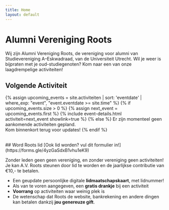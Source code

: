 ```yaml
---
title: Home
layout: default
---
```


# Alumni Vereniging Roots

Wij zijn Alumni Vereniging Roots, de vereniging voor alumni van Studievereniging A–Eskwadraad, van de Universiteit Utrecht. Wil je weer is bijpraten met je oud-studiegenoten? Kom naar een van onze laagdrempelige activiteiten!


## Volgende Activiteit
{% assign upcoming_events = site.activiteiten | sort: 'eventdate' | where_exp: "event", "event.eventdate >= site.time" %}
{% if upcoming_events.size > 0 %}
{% assign next_event = upcoming_events.first %}
{% include event-details.html activiteit=next_event showlink=true %}
{% else %}
Er zijn momenteel geen aankomende activiteiten gepland.<br/>
Kom binnenkort terug voor updates!
{% endif %}

<br/>
## Word Roots lid
[Ook lid worden? vul dit formulier in!](https://forms.gle/4yzGaSdxB1vhu1eK9)

Zonder leden geen geen vereniging, en zonder vereniging geen activiteiten! Je kan A.V. Roots steunen door lid te worden en de jaarlijkse contributie van €10,- te betalen.

- Een geupdate persoonlijke digitale **lidmaatschapskaart**, met lidnummer!
- Als van te voren aangegeven, een **gratis drankje** bij een activiteit
- **Voorrang** op activiteiten waar weinig plek is
- De wetenschap dat Roots de website, bankrekening en andere dingen kan betalen dankzij **jou genereuze gift**.
